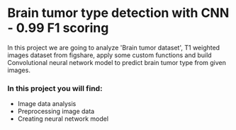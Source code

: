 # Brain tumor type detection with CNN - 0.99 F1 scoring

In this project we are going to analyze 'Brain tumor dataset', T1 weighted images dataset from figshare,
apply some custom functions and build Convolutional neural network model to predict brain tumor type from given images.

### In this project you will find:
- Image data analysis
- Preprocessing image data
- Creating neural network model